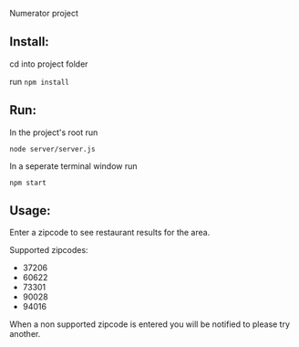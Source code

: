 Numerator project

## Install:

cd into project folder

run `npm install`

## Run:

In the project's root run

`node server/server.js`

In a seperate terminal window run

`npm start`

## Usage:

Enter a zipcode to see restaurant results for the area.

Supported zipcodes:

* 37206
* 60622
* 73301
* 90028
* 94016



When a non supported zipcode is entered you will be notified to please try another.